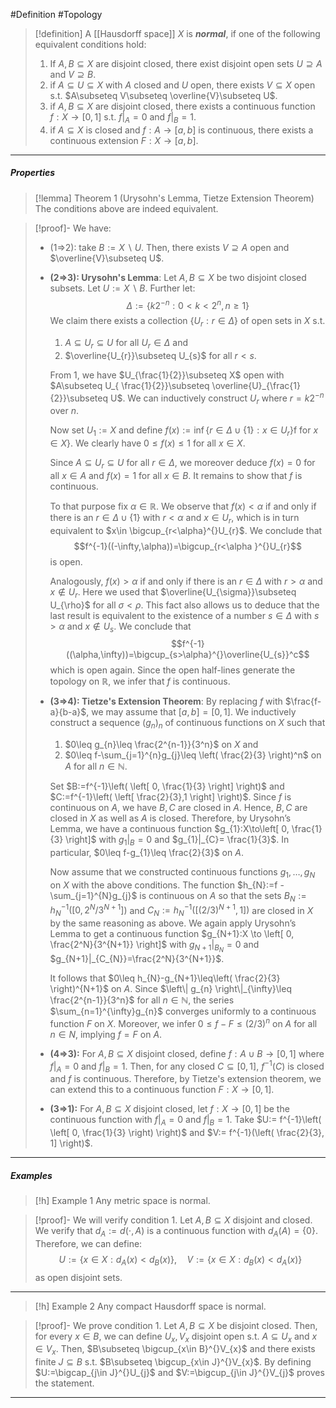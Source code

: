 #Definition #Topology 

> [!definition]
> A [[Hausdorff space]] $X$ is ***normal***, if one of the following equivalent conditions hold:
> 1. If $A,B\subseteq X$ are disjoint closed, there exist disjoint open sets $U\supseteq A$ and $V\supseteq B$.
> 2. if $A\subseteq U\subseteq X$ with $A$ closed and $U$ open, there exists $V\subseteq X$ open s.t. $A\subseteq V\subseteq \overline{V}\subseteq U$.
> 3. if $A,B\subseteq X$ are disjoint closed, there exists a continuous function $f:X\to[0,1]$ s.t. $f|_{A}=0$ and $f|_{B}=1$.
> 4. if $A\subseteq X$ is closed and $f:A\to[a,b]$ is continuous, there exists a continuous extension $F:X\to[a,b]$.

---
##### Properties
> [!lemma] Theorem 1 (Urysohn's Lemma, Tietze Extension Theorem)
> The conditions above are indeed equivalent.

> [!proof]-
> We have: 
> - (1=>2): take $B:= X \backslash U$. Then, there exists $V\supseteq A$ open and $\overline{V}\subseteq U$.
> - **(2=>3): Urysohn's Lemma**: Let $A, B\subseteq X$ be two disjoint closed subsets. Let $U:=X \backslash B$.  Further let: $$\Delta:=\{ k 2^{-n}:0<k<2^n, n\geq 1 \}$$We claim there exists a collection $\{ U_{r}:r\in \Delta \}$ of open sets in $X$ s.t. 
> 	1. $A\subseteq U_{r}\subseteq U$ for all $U_{r}\in \Delta$ and 
> 	2. $\overline{U_{r}}\subseteq U_{s}$ for all $r<s$.
> 	
> 	From 1, we have $U_{\frac{1}{2}}\subseteq X$ open with $A\subseteq U_{ \frac{1}{2}}\subseteq \overline{U}_{\frac{1}{2}}\subseteq U$. We can inductively construct $U_{r}$ where $r=k 2^{-n}$ over $n$.
> 	
> 	Now set $U_{1}:=X$ and define $f(x):=\inf\{ r\in\Delta \cup \{ 1 \}: x\in U_{r} \}$f for $x\in X$}. We clearly have $0\leq f(x)\leq 1$ for all $x\in X$. 
> 	
> 	Since $A\subseteq U_{r}\subseteq U$ for all $r\in \Delta$, we moreover deduce $f(x)=0$ for all $x\in A$ and $f(x)=1$ for all $x\in B$. It remains to show that $f$ is continuous. 
> 	
> 	To that purpose fix $\alpha\in \mathbb{R}$. We observe that $f(x)<\alpha$ if and only if there is an $r\in \Delta \cup \{ 1 \}$ with $r<\alpha$ and $x\in U_{r}$, which is in turn equivalent to $x\in \bigcup_{r<\alpha}^{}U_{r}$. We conclude that $$f^{-1}((-\infty,\alpha))=\bigcup_{r<\alpha }^{}U_{r}$$is open. 
> 	
> 	Analogously, $f(x)>\alpha$ if and only if there is an $r\in \Delta$ with $r>\alpha$ and $x\notin U_{r}$. Here we used that $\overline{U_{\sigma}}\subseteq U_{\rho}$ for all $\sigma<\rho$. This fact also allows us to deduce that the last result is equivalent to the existence of a number $s\in \Delta$ with $s>\alpha$ and $x\notin U_{s}$. We conclude that $$f^{-1}((\alpha,\infty))=\bigcup_{s>\alpha}^{}\overline{U_{s}}^c$$ which is open again.  Since the open half-lines generate the topology on $\mathbb{R}$, we infer that $f$ is continuous.
> - **(3=>4): Tietze's Extension Theorem**:
> 	  By replacing $f$ with $\frac{f-a}{b-a}$, we may assume that $[a,b]=[0,1]$. We inductively construct a sequence $(g_{n})_{n}$ of continuous functions on $X$ such that 
> 	  1. $0\leq g_{n}\leq \frac{2^{n-1}}{3^n}$ on $X$ and 
> 	  2. $0\leq f-\sum_{j=1}^{n}g_{j}\leq \left( \frac{2}{3} \right)^n$ on $A$ for all $n\in \mathbb{N}$. 
> 	  
> 	  Set $B:=f^{-1}\left( \left[ 0, \frac{1}{3} \right] \right)$ and $C:=f^{-1}\left( \left[  \frac{2}{3},1 \right] \right)$. Since $f$ is continuous on $A$, we have $B,C$ are closed in $A$. Hence, $B,C$ are closed in $X$ as well as $A$ is closed. Therefore, by Urysohn’s Lemma, we have a continuous function $g_{1}:X\to\left[ 0, \frac{1}{3} \right]$ with $g_{1}|_{B}=0$ and $g_{1}|_{C}= \frac{1}{3}$. In particular, $0\leq f-g_{1}\leq \frac{2}{3}$ on $A$. 
> 	  
> 	  Now assume that we constructed continuous functions $g_{1},\dots,g_{N}$ on $X$ with the above conditions. The function $h_{N}:=f -\sum_{j=1}^{N}g_{j}$ is continuous on $A$ so that the sets $B_{N}:=h_{N}^{-1}([0,2^N / 3^{N+1}])$ and $C_{N}:=h_{N}^{-1}([(2 /3)^{N+1},1])$ are closed in $X$ by the same reasoning as above. We again apply Urysohn’s Lemma to get a continuous function $g_{N+1}:X \to \left[ 0, \frac{2^N}{3^{N+1}} \right]$ with $g_{N+1}|_{B_{N}}=0$ and $g_{N+1}|_{C_{N}}=\frac{2^N}{3^{N+1}}$. 
> 	  
> 	  It follows that $0\leq h_{N}-g_{N+1}\leq\left( \frac{2}{3} \right)^{N+1}$ on $A$. Since $\left\| g_{n} \right\|_{\infty}\leq \frac{2^{n-1}}{3^n}$ for all $n\in \mathbb{N}$, the series $\sum_{n=1}^{\infty}g_{n}$ converges uniformly to a continuous function $F$ on $X$. Moreover, we infer $0\leq f-F\leq \left( 2 /3 \right)^n$ on $A$ for all $n\in N$, implying $f=F$ on $A$.
> - **(4=>3):** 
>   For $A,B\subseteq X$ disjoint closed, define $f:A\cup B\to[0,1]$ where $f|_{A}=0$ and $f|_{B}=1$. Then, for any closed $C\subseteq[0,1]$, $f^{-1}(C)$ is closed and $f$ is continuous. Therefore, by Tietze's extension theorem, we can extend this to a continuous function $F:X\to[0,1]$.
> - **(3=>1):**
>   For $A,B\subseteq X$ disjoint closed, let $f:X\to[0,1]$ be the continuous function with $f|_{A}=0$ and $f|_{B}=1$. Take $U:= f^{-1}\left( \left[ 0, \frac{1}{3} \right) \right)$ and $V:= f^{-1}(\left( \frac{2}{3}, 1] \right)$. 
---
##### Examples
> [!h] Example 1
> Any metric space is normal.

> [!proof]-
> We will verify condition 1. Let $A,B\subseteq X$ disjoint and closed. We verify that $d_{A}:=d(\cdot,A)$ is a continuous function with $d_{A}(A)=\{ 0 \}$. Therefore, we can define: $$U:=\{ x\in X:d_{A}(x)<d_{B}(x) \},\quad V:=\{ x\in X:d_{B}(x)<d_{A}(x) \}$$as open disjoint sets. 
---
> [!h] Example 2
> Any compact Hausdorff space is normal.

> [!proof]-
> We prove condition 1. Let $A,B\subseteq X$ be disjoint closed. Then, for every $x\in B$, we can define $U_{x},V_{x}$ disjoint open s.t. $A\subseteq U_{x}$ and $x\in V_{x}$. Then, $B\subseteq \bigcup_{x\in B}^{}V_{x}$ and there exists finite $J\subseteq B$ s.t. $B\subseteq \bigcup_{x\in J}^{}V_{x}$. By defining $U:=\bigcap_{j\in J}^{}U_{j}$ and $V:=\bigcup_{j\in J}^{}V_{j}$ proves the statement.
---

